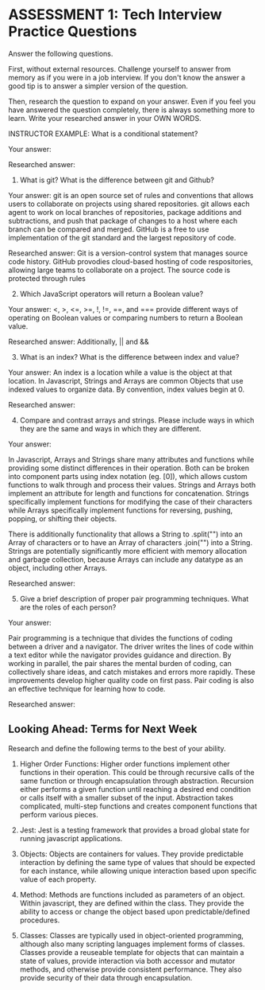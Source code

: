 # ASSESSMENT 1: Tech Interview Practice Questions

Answer the following questions.

First, without external resources. Challenge yourself to answer from memory as if you were in a job interview. If you don't know the answer a good tip is to answer a simpler version of the question.

Then, research the question to expand on your answer. Even if you feel you have answered the question completely, there is always something more to learn. Write your researched answer in your OWN WORDS.

INSTRUCTOR EXAMPLE: What is a conditional statement?

Your answer:

Researched answer:

1. What is git? What is the difference between git and Github?

Your answer: git is an open source set of rules and conventions that allows users to collaborate on projects using shared repositories. git allows each agent to work on local branches of repositories, package additions and subtractions, and push that package of changes to a host where each branch can be compared and merged. GitHub is a free to use implementation of the git standard and the largest repository of code.

Researched answer: Git is a version-control system that manages source code history. GitHub provodies cloud-based hosting of code respositories, allowing large teams to collaborate on a project. The source code is protected through rules 

2. Which JavaScript operators will return a Boolean value?

Your answer: <, >, <=, >=, !, !=, ==, and === provide different ways of operating on Boolean values or comparing numbers to return a Boolean value.

Researched answer: Additionally, || and &&

3. What is an index? What is the difference between index and value?

Your answer: An index is a location while a value is the object at that location. In Javascript, Strings and Arrays are common Objects that use indexed values to organize data. By convention, index values begin at 0.

Researched answer:

4. Compare and contrast arrays and strings. Please include ways in which they are the same and ways in which they are different.

Your answer:

In Javascript, Arrays and Strings share many attributes and functions while providing some distinct differences in their operation. Both can be broken into component parts using index notation (eg. [0]), which allows custom functions to walk through and process their values. Strings and Arrays both implement an attribute for length and functions for concatenation. Strings specifically implement functions for modifying the case of their characters while Arrays specifically implement functions for reversing, pushing, popping, or shifting their objects.

There is additionally functionality that allows a String to .split("") into an Array of characters or to have an Array of characters .join("") into a String. Strings are potentially significantly more efficient with memory allocation and garbage collection, because Arrays can include any datatype as an object, including other Arrays.

Researched answer:

5. Give a brief description of proper pair programming techniques. What are the roles of each person?

Your answer:

Pair programming is a technique that divides the functions of coding between a driver and a navigator. The driver writes the lines of code within a text editor while the navigator provides guidance and direction. By working in parallel, the pair shares the mental burden of coding, can collectively share ideas, and catch mistakes and errors more rapidly. These improvements develop higher quality code on first pass. Pair coding is also an effective technique for learning how to code.



Researched answer:

## Looking Ahead: Terms for Next Week

Research and define the following terms to the best of your ability.

1. Higher Order Functions: Higher order functions implement other functions in their operation. This could be through recursive calls of the same function or through encapsulation through abstraction. Recursion either performs a given function until reaching a desired end condition or calls itself with a smaller subset of the input. Abstraction takes complicated, multi-step functions and creates component functions that perform various pieces.

2. Jest: Jest is a testing framework that provides a broad global state for running javascript applications.

3. Objects: Objects are containers for values. They provide predictable interaction by defining the same type of values that should be expected for each instance, while allowing unique interaction based upon specific value of each property.

4. Method: Methods are functions included as parameters of an object. Within javascript, they are defined within the class. They provide the ability to access or change the object based upon predictable/defined procedures.

5. Classes: Classes are typically used in object-oriented programming, although also many scripting languages implement forms of classes. Classes provide a reuseable template for objects that can maintain a state of values, provide interaction via both accessor and mutator methods, and otherwise provide consistent performance. They also provide security of their data through encapsulation.
